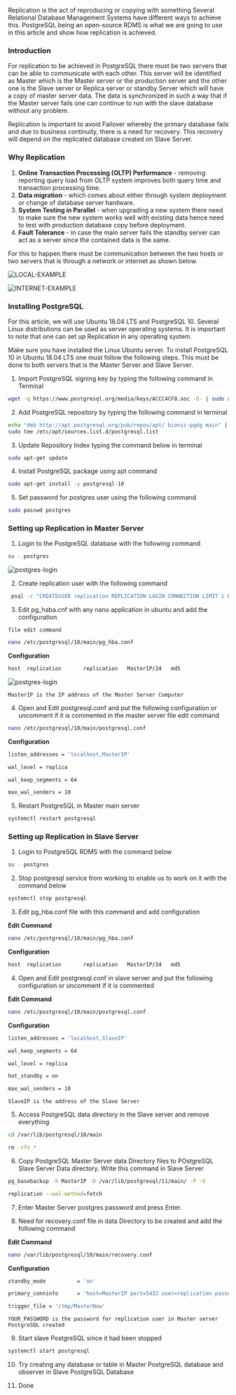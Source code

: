 Replication is the act of reproducing or copying with something Several Relational Database Management Systems have different ways to achieve this. PostgreSQL being an open-source RDMS is what we are going to use in this article and show how replication is achieved.

### Introduction

For replication to be achieved in PostgreSQL there must be two servers that can be able to communicate with each other. This server will be identified as Master which is the Master server or the production server and the other one is the Slave server or Replica server or standby Server which will have a copy of master server data. The data is synchronized in such a way that if the Master server fails one can continue to run with the slave database without any problem.

Replication is important to avoid Failover whereby the primary database fails and due to business continuity, there is a need for recovery. This recovery will depend on the replicated database created on Slave Server.

### Why Replication

1. **Online Transaction Processing (OLTP) Performance** - removing reporting query load from OLTP system improves both query time and transaction processing time.
2. **Data migration** - which comes about either through system deployment or change of database server hardware.
3. **System Testing in Parallel** - when upgrading a new system there need to make sure the new system works well with existing data hence need to test with production database copy before deployment.
4. **Fault Tolerance** - in case the main server fails the standby server can act as a server since the contained data is the same.

For this to happen there must be communication between the two hosts or two servers that is through a network or internet as shown below.

![LOCAL-EXAMPLE](engineering-education/How-to-Replicate-PostgreSQL-database/local-network.png)

![INTERNET-EXAMPLE](engineering-education/How-to-Replicate-PostgreSQL-database/internet-network.png)

### Installing PostgreSQL

For this article, we will use Ubuntu 18.04 LTS and PostgreSQL 10. Several Linux distributions can be used as server operating systems. It is important to note that one can set up Replication in any operating system.

Make sure you have installed the Linux Ubuntu server. To install PostgreSQL 10 in Ubuntu 18.04 LTS one must follow the following steps. This must be done to both servers that is the Master Server and Slave Server.

1. Import PostgreSQL signing key by typing the following command in Terminal

```bash
wget -q https://www.postgresql.org/media/keys/ACCC4CF8.asc -O- | sudo apt-key add -
```

2. Add PostgreSQL repository by typing the following command in terminal

```bash
echo "deb http://apt.postgresql.org/pub/repos/apt/ bionic-pgdg main" | 
sudo tee /etc/apt/sources.list.d/postgresql.list
```

3. Update Repository Index typing the command below in terminal

```bash
sudo apt-get update
```

4. Install PostgreSQL package using apt command

```bash
sudo apt-get install -y postgresql-10
```

5. Set password for postgres user using the following command

```bash
sudo passwd postgres
```

### Setting up Replication in Master Server

1. Login to the PostgreSQL database with the following command

```bash
su - postgres
```

![postgres-login](engineering-education/How-to-Replicate-PostgreSQL-database/postgres-login.png)

2. Create replication user with the following command

```bash
 psql -c "CREATEUSER replication REPLICATION LOGIN CONNECTION LIMIT 1 ENCRYPTED PASSWORD'YOUR_PASSWORD';"
```

3. Edit pg_haba.cnf with any nano application in ubuntu and add the configuration

`file edit command`

```bash
nano /etc/postgresql/10/main/pg_hba.conf
```

**Configuration**

```bash
host  replication       replication   MasterIP/24   md5
```

![postgres-login](engineering-education/How-to-Replicate-PostgreSQL-database/pg_hba-edit.png)

`MasterIP is the IP address of the Master Server Computer`

4. Open and Edit postgresql.conf and put the following configuration or uncomment if it is commented in the master server
file edit command

```bash
nano /etc/postgresql/10/main/postgresql.conf
```

**Configuration**

```bash
listen_addresses = 'localhost,MasterIP'

wal_level = replica

wal_keep_segments = 64

max_wal_senders = 10
```

5. Restart PostgreSQL in Master main server

```bash
systemctl restart postgresql
```

### Setting up Replication in Slave Server

1. Login to PostgreSQL RDMS with the command below

```bash
su - postgres
```

2. Stop postgresql service from working to enable us to work on it with the command below

```bash
systemctl stop postgresql
```

3. Edit pg\_hba.conf file with this command and add configuration

**Edit Command**

```bash
nano /etc/postgresql/10/main/pg_hba.conf
```

**Configuration**

```bash
host  replication       replication   MasterIP/24   md5
```

4. Open and Edit postgresql.conf<span style="mso-spacerun:yes">&nbsp;</span>in slave server and put the following configuration or uncomment if it is commented

**Edit Command**

```bash
nano /etc/postgresql/10/main/postgresql.conf
```

**Configuration**

```bash
listen_addresses = 'localhost,SlaveIP'

wal_keep_segments = 64

wal_level = replica

hot_standby = on

max_wal_senders = 10
```

`SlaveIP is the address of the Slave Server`

5. Access PostgreSQL data directory in the Slave server and remove everything

```bash
cd /var/lib/postgresql/10/main
```

```bash
rm -rfv *
```

6. Copy PostgreSQL Master Server data Directory files to POstgreSQL Slave Server Data directory. Write this command in Slave Server

```bash
pg_basebackup -h MasterIP -D /var/lib/postgresql/11/main/ -P -U

replication --wal-method=fetch
```

7. Enter Master Server postgres password and press Enter.

8. Need for recovery.conf file in data Directory to be created and add the following command

**Edit Command**

```bash
nano /var/lib/postgresql/10/main/recovery.conf
```

**Configuration**

```bash
standby_mode          = 'on'

primary_conninfo      = 'host=MasterIP port=5432 user=replication password=YOUR_PASSWORD'

trigger_file = '/tmp/MasterNow'
```

`YOUR_PASSWORD is the password for replication user in Master server PostgreSQL created`

9. Start slave PostgreSQL since it had been stopped

```bash
systemctl start postgresql
```

10. Try creating any database or table in Master PostgreSQL database and observer in Slave PostgreSQL Database

11. Done